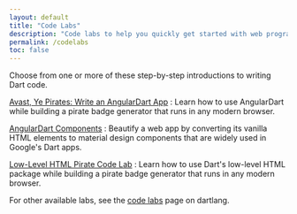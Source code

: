 ```yaml
---
layout: default
title: "Code Labs"
description: "Code labs to help you quickly get started with web programming in Dart."
permalink: /codelabs
toc: false
---
```


Choose from one or more of these step-by-step introductions to
writing Dart code.

[Avast, Ye Pirates: Write an AngularDart App](/codelabs/ng2)
: Learn how to use AngularDart while building
a pirate badge generator that runs in any modern browser.

[AngularDart Components](/codelabs/angular2_components)
: Beautify a web app by converting its vanilla HTML elements
to material design components that are widely used in Google's Dart apps.

[Low-Level HTML Pirate Code Lab](/codelabs/darrrt)
: Learn how to use Dart's low-level HTML package while
building a pirate badge generator that runs in any modern browser.

For other available labs, see the
[code labs]({{site.dartlang}}/codelabs) page on dartlang.
